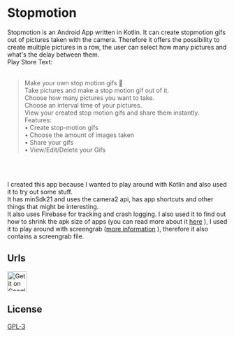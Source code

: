 # Stopmotion
Stopmotion is an Android App written in Kotlin. It can create stopmotion gifs out of pictures taken with the camera. Therefore it offers the possibility to create multiple pictures in a row, the user can select how many pictures and what's the delay between them.</br>
Play Store Text:</br>
</br>
>Make your own stop motion gifs 🎥</br>
Take pictures and make a stop motion gif out of it.</br>
Choose how many pictures you want to take.</br>
Choose an interval time of your pictures.</br>
View your created stop motion gifs and share them instantly.</br>
Features:</br>
• Create stop-motion gifs</br>
• Choose the amount of images taken</br>
• Share your gifs</br>
• View/Edit/Delete your Gifs</br>
</br>
</br>

I created this app because I wanted to play around with Kotlin and also used it to try out some stuff.</br>
It has minSdk21 and uses the camera2 api, has app shortcuts and other things that might be interesting.</br>
It also uses Firebase for tracking and crash logging.
I also used it to find out how to shrink the apk size of apps (you can read more about it [here](http://sthagios.com/2016/08/29/reduce-apk-size) ),
I used it to play around with screengrab ([more information](http://sthagios.com/2016/07/31/automate-screenshots) ), therefore it also contains a screengrab file.</br>

## Urls
<a href='https://play.google.com/store/apps/details?id=com.sthagios.stopmotion&pcampaignid=MKT-Other-global-all-co-prtnr-py-PartBadge-Mar2515-1'><img alt='Get it on Google Play' src='https://play.google.com/intl/en_us/badges/images/generic/en_badge_web_generic.png' height='45'/></a>


## License
[GPL-3](https://github.com/EarlOfEgo/stopmotion/blob/develop/LICENSE)
